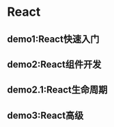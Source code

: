 React
===================================

demo1:React快速入门
-----------------------------------

demo2:React组件开发
-----------------------------------

demo2.1:React生命周期
-----------------------------------

demo3:React高级
-----------------------------------
